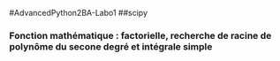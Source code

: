 #AdvancedPython2BA-Labo1
##scipy
### Fonction mathématique : factorielle, recherche de racine de polynôme du secone degré et intégrale simple